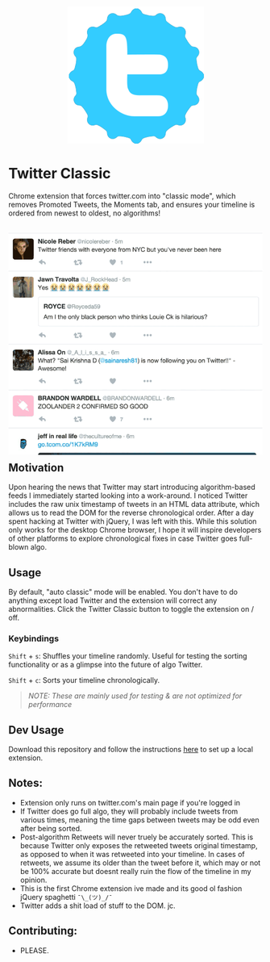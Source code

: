 <p align="center">
  <br />
  <img src="https://raw.githubusercontent.com/artnotfound/twitter-classic/master/classic.png" />
</p>

# Twitter Classic

Chrome extension that forces twitter.com into "classic mode", which removes Promoted Tweets, the Moments tab,
and ensures your timeline is ordered from newest to oldest, no algorithms!

<p align="center" style="margin-bottom: -20px;">
  <br />
  <img width="600" src="https://raw.githubusercontent.com/artnotfound/twitter-classic/master/classic.gif" />
</p>

<!---
## Download

Install via the Chrome Store [here](www.googleplaystorelink.com).
-->

## Motivation

Upon hearing the news that Twitter may start introducing algorithm-based feeds I immediately started looking into
a work-around. I noticed Twitter includes the raw unix timestamp of tweets in an HTML data attribute, which allows 
us to read the DOM for the reverse chronological order. After a day spent hacking at Twitter with jQuery, I 
was left with this. While this solution only works for the desktop Chrome browser, I hope it will inspire developers 
of other platforms to explore chronological fixes in case Twitter goes full-blown algo.

## Usage

By default, "auto classic" mode will be enabled. You don't have to do anything except load Twitter and the extension 
will correct any abnormalities. Click the Twitter Classic button to toggle the extension on / off.

<!---
Set 'debug' mode to enable console output. You can get to the developer console in Chrome by going to `View` > `Developer` > `JavaScript Console`.
-->

### Keybindings

`Shift` + `s`: Shuffles your timeline randomly. Useful for testing the sorting functionality or as a glimpse into the future of algo Twitter.

`Shift` + `c`: Sorts your timeline chronologically.

> _NOTE: These are mainly used for testing & are not optimized for performance_

## Dev Usage

Download this repository and follow the instructions [here](https://developer.chrome.com/extensions/getstarted#unpacked) to set up a local extension.

## Notes:

* Extension only runs on twitter.com's main page if you're logged in
* If Twitter does go full algo, they will probably include tweets from various times, meaning the time gaps between tweets may be odd even after being sorted.
* Post-algorithm Retweets will never truely be accurately sorted. This is because Twitter only exposes the retweeted tweets original timestamp,
as opposed to when it was retweeted into your timeline. In cases of retweets, we assume its older than the tweet before it, which may or
not be 100% accurate but doesnt really ruin the flow of the timeline in my opinion.
* This is the first Chrome extension ive made and its good ol fashion jQuery spaghetti  `¯\_(ツ)_/¯`
* Twitter adds a shit load of stuff to the DOM. jc.

## Contributing:
  * PLEASE.


